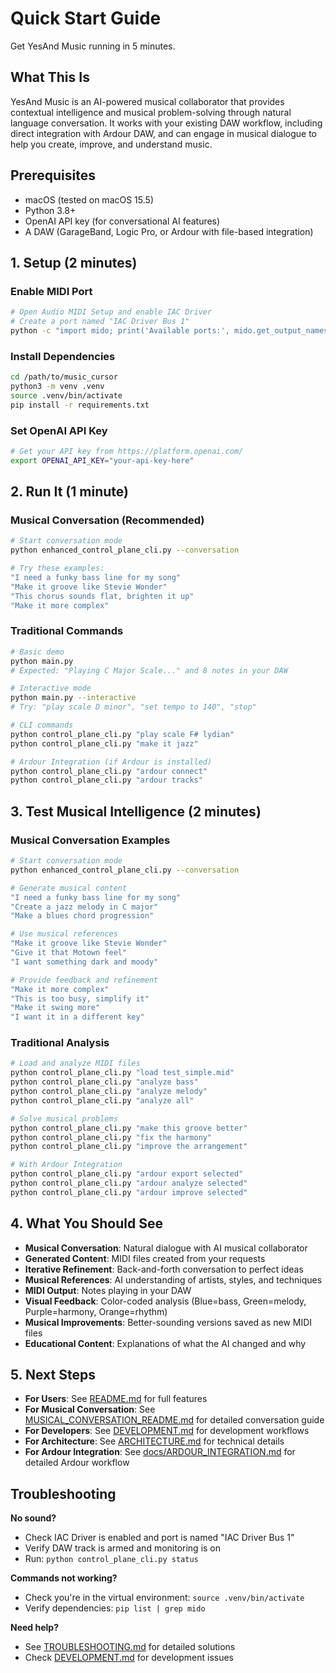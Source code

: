 # Quick Start Guide

Get YesAnd Music running in 5 minutes.

## What This Is

YesAnd Music is an AI-powered musical collaborator that provides contextual intelligence and musical problem-solving through natural language conversation. It works with your existing DAW workflow, including direct integration with Ardour DAW, and can engage in musical dialogue to help you create, improve, and understand music.

## Prerequisites

- macOS (tested on macOS 15.5)
- Python 3.8+
- OpenAI API key (for conversational AI features)
- A DAW (GarageBand, Logic Pro, or Ardour with file-based integration)

## 1. Setup (2 minutes)

### Enable MIDI Port
```bash
# Open Audio MIDI Setup and enable IAC Driver
# Create a port named "IAC Driver Bus 1"
python -c "import mido; print('Available ports:', mido.get_output_names())"
```

### Install Dependencies
```bash
cd /path/to/music_cursor
python3 -m venv .venv
source .venv/bin/activate
pip install -r requirements.txt
```

### Set OpenAI API Key
```bash
# Get your API key from https://platform.openai.com/
export OPENAI_API_KEY="your-api-key-here"
```

## 2. Run It (1 minute)

### Musical Conversation (Recommended)
```bash
# Start conversation mode
python enhanced_control_plane_cli.py --conversation

# Try these examples:
"I need a funky bass line for my song"
"Make it groove like Stevie Wonder"
"This chorus sounds flat, brighten it up"
"Make it more complex"
```

### Traditional Commands
```bash
# Basic demo
python main.py
# Expected: "Playing C Major Scale..." and 8 notes in your DAW

# Interactive mode
python main.py --interactive
# Try: "play scale D minor", "set tempo to 140", "stop"

# CLI commands
python control_plane_cli.py "play scale F# lydian"
python control_plane_cli.py "make it jazz"

# Ardour Integration (if Ardour is installed)
python control_plane_cli.py "ardour connect"
python control_plane_cli.py "ardour tracks"
```

## 3. Test Musical Intelligence (2 minutes)

### Musical Conversation Examples
```bash
# Start conversation mode
python enhanced_control_plane_cli.py --conversation

# Generate musical content
"I need a funky bass line for my song"
"Create a jazz melody in C major"
"Make a blues chord progression"

# Use musical references
"Make it groove like Stevie Wonder"
"Give it that Motown feel"
"I want something dark and moody"

# Provide feedback and refinement
"Make it more complex"
"This is too busy, simplify it"
"Make it swing more"
"I want it in a different key"
```

### Traditional Analysis
```bash
# Load and analyze MIDI files
python control_plane_cli.py "load test_simple.mid"
python control_plane_cli.py "analyze bass"
python control_plane_cli.py "analyze melody"
python control_plane_cli.py "analyze all"

# Solve musical problems
python control_plane_cli.py "make this groove better"
python control_plane_cli.py "fix the harmony"
python control_plane_cli.py "improve the arrangement"

# With Ardour Integration
python control_plane_cli.py "ardour export selected"
python control_plane_cli.py "ardour analyze selected"
python control_plane_cli.py "ardour improve selected"
```

## 4. What You Should See

- **Musical Conversation**: Natural dialogue with AI musical collaborator
- **Generated Content**: MIDI files created from your requests
- **Iterative Refinement**: Back-and-forth conversation to perfect ideas
- **Musical References**: AI understanding of artists, styles, and techniques
- **MIDI Output**: Notes playing in your DAW
- **Visual Feedback**: Color-coded analysis (Blue=bass, Green=melody, Purple=harmony, Orange=rhythm)
- **Musical Improvements**: Better-sounding versions saved as new MIDI files
- **Educational Content**: Explanations of what the AI changed and why

## 5. Next Steps

- **For Users**: See [README.md](README.md) for full features
- **For Musical Conversation**: See [MUSICAL_CONVERSATION_README.md](MUSICAL_CONVERSATION_README.md) for detailed conversation guide
- **For Developers**: See [DEVELOPMENT.md](DEVELOPMENT.md) for development workflows
- **For Architecture**: See [ARCHITECTURE.md](ARCHITECTURE.md) for technical details
- **For Ardour Integration**: See [docs/ARDOUR_INTEGRATION.md](docs/ARDOUR_INTEGRATION.md) for detailed Ardour workflow

## Troubleshooting

**No sound?**
- Check IAC Driver is enabled and port is named "IAC Driver Bus 1"
- Verify DAW track is armed and monitoring is on
- Run: `python control_plane_cli.py status`

**Commands not working?**
- Check you're in the virtual environment: `source .venv/bin/activate`
- Verify dependencies: `pip list | grep mido`

**Need help?**
- See [TROUBLESHOOTING.md](TROUBLESHOOTING.md) for detailed solutions
- Check [DEVELOPMENT.md](DEVELOPMENT.md) for development issues
